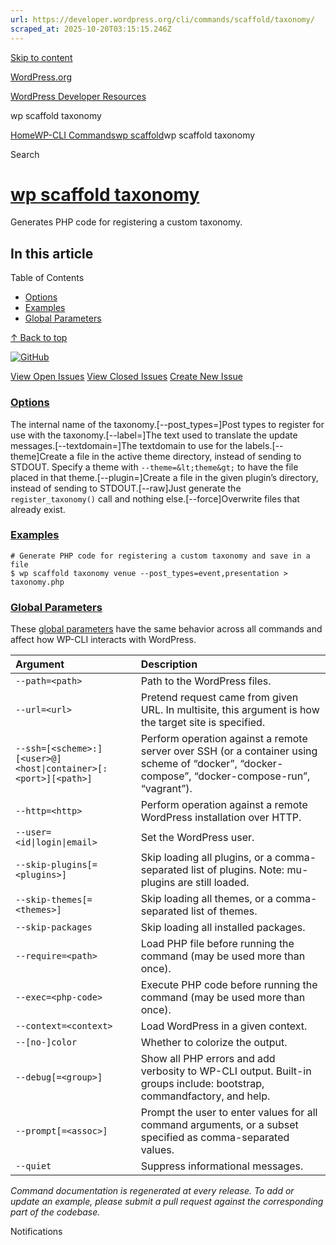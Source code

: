 ```yaml
---
url: https://developer.wordpress.org/cli/commands/scaffold/taxonomy/
scraped_at: 2025-10-20T03:15:15.246Z
---
```


[Skip to content](https://developer.wordpress.org/cli/commands/scaffold/taxonomy/#wp--skip-link--target)

[WordPress.org](https://wordpress.org/)

[WordPress Developer Resources](https://developer.wordpress.org/)

wp scaffold taxonomy


[Home](https://developer.wordpress.org/)[WP-CLI Commands](https://developer.wordpress.org/cli/commands/)[wp scaffold](https://developer.wordpress.org/cli/commands/scaffold/)wp scaffold taxonomy

Search

# [wp scaffold taxonomy](https://developer.wordpress.org/cli/commands/scaffold/taxonomy/)

Generates PHP code for registering a custom taxonomy.

## In this article

Table of Contents

- [Options](https://developer.wordpress.org/cli/commands/scaffold/taxonomy/#options)
- [Examples](https://developer.wordpress.org/cli/commands/scaffold/taxonomy/#examples)
- [Global Parameters](https://developer.wordpress.org/cli/commands/scaffold/taxonomy/#global-parameters)

[↑ Back to top](https://developer.wordpress.org/cli/commands/scaffold/taxonomy/#wp--skip-link--target)

[![GitHub](https://make.wordpress.org/cli/wp-content/plugins/wporg-cli/assets/images/github-mark.svg)](https://github.com/wp-cli/scaffold-command)

[View Open Issues](https://github.com/login?return_to=%2Fissues%3Fq%3Dlabel%3Acommand%3Ascaffold-taxonomy+sort%3Aupdated-desc+org%3Awp-cli+is%3Aopen) [View Closed Issues](https://github.com/login?return_to=%2Fissues%3Fq%3Dlabel%3Acommand%3Ascaffold-taxonomy+sort%3Aupdated-desc+org%3Awp-cli+is%3Aclosed) [Create New Issue](https://github.com/wp-cli/scaffold-command/issues/new)

### [Options](https://developer.wordpress.org/cli/commands/scaffold/taxonomy/\#options)

<slug>The internal name of the taxonomy.\[--post\_types=<post-types>\]Post types to register for use with the taxonomy.\[--label=<label>\]The text used to translate the update messages.\[--textdomain=<textdomain>\]The textdomain to use for the labels.\[--theme\]Create a file in the active theme directory, instead of sending to STDOUT. Specify a theme with `--theme=&lt;theme&gt;` to have the file placed in that theme.\[--plugin=<plugin>\]Create a file in the given plugin’s directory, instead of sending to STDOUT.\[--raw\]Just generate the `register_taxonomy()` call and nothing else.\[--force\]Overwrite files that already exist.

### [Examples](https://developer.wordpress.org/cli/commands/scaffold/taxonomy/\#examples)

```
# Generate PHP code for registering a custom taxonomy and save in a file
$ wp scaffold taxonomy venue --post_types=event,presentation > taxonomy.php

```

### [Global Parameters](https://developer.wordpress.org/cli/commands/scaffold/taxonomy/\#global-parameters)

These [global parameters](https://make.wordpress.org/cli/handbook/config/) have the same behavior across all commands and affect how WP-CLI interacts with WordPress.

| **Argument** | **Description** |
| :-- | :-- |
| `--path=<path>` | Path to the WordPress files. |
| `--url=<url>` | Pretend request came from given URL. In multisite, this argument is how the target site is specified. |
| `--ssh=[<scheme>:][<user>@]<host\|container>[:<port>][<path>]` | Perform operation against a remote server over SSH (or a container using scheme of “docker”, “docker-compose”, “docker-compose-run”, “vagrant”). |
| `--http=<http>` | Perform operation against a remote WordPress installation over HTTP. |
| `--user=<id\|login\|email>` | Set the WordPress user. |
| `--skip-plugins[=<plugins>]` | Skip loading all plugins, or a comma-separated list of plugins. Note: mu-plugins are still loaded. |
| `--skip-themes[=<themes>]` | Skip loading all themes, or a comma-separated list of themes. |
| `--skip-packages` | Skip loading all installed packages. |
| `--require=<path>` | Load PHP file before running the command (may be used more than once). |
| `--exec=<php-code>` | Execute PHP code before running the command (may be used more than once). |
| `--context=<context>` | Load WordPress in a given context. |
| `--[no-]color` | Whether to colorize the output. |
| `--debug[=<group>]` | Show all PHP errors and add verbosity to WP-CLI output. Built-in groups include: bootstrap, commandfactory, and help. |
| `--prompt[=<assoc>]` | Prompt the user to enter values for all command arguments, or a subset specified as comma-separated values. |
| `--quiet` | Suppress informational messages. |

_Command documentation is regenerated at every release. To add or update an example, please submit a pull request against the corresponding part of the codebase._

Notifications